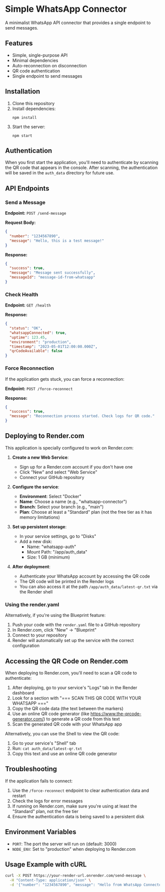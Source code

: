 # Simple WhatsApp Connector

A minimalist WhatsApp API connector that provides a single endpoint to send messages.

## Features

- Simple, single-purpose API
- Minimal dependencies
- Auto-reconnection on disconnection
- QR code authentication
- Single endpoint to send messages

## Installation

1. Clone this repository
2. Install dependencies:
   ```
   npm install
   ```
3. Start the server:
   ```
   npm start
   ```

## Authentication

When you first start the application, you'll need to authenticate by scanning the QR code that appears in the console. After scanning, the authentication will be saved in the `auth_data` directory for future use.

## API Endpoints

### Send a Message

**Endpoint:** `POST /send-message`

**Request Body:**
```json
{
  "number": "1234567890",
  "message": "Hello, this is a test message!"
}
```

**Response:**
```json
{
  "success": true,
  "message": "Message sent successfully",
  "messageId": "message-id-from-whatsapp"
}
```

### Check Health

**Endpoint:** `GET /health`

**Response:**
```json
{
  "status": "OK",
  "whatsappConnected": true,
  "uptime": 123.45,
  "environment": "production",
  "timestamp": "2023-05-01T12:00:00.000Z",
  "qrCodeAvailable": false
}
```

### Force Reconnection

If the application gets stuck, you can force a reconnection:

**Endpoint:** `POST /force-reconnect`

**Response:**
```json
{
  "success": true,
  "message": "Reconnection process started. Check logs for QR code."
}
```

## Deploying to Render.com

This application is specially configured to work on Render.com:

1. **Create a new Web Service**:
   - Sign up for a Render.com account if you don't have one
   - Click "New" and select "Web Service"
   - Connect your GitHub repository

2. **Configure the service**:
   - **Environment**: Select "Docker"
   - **Name**: Choose a name (e.g., "whatsapp-connector")
   - **Branch**: Select your branch (e.g., "main")
   - **Plan**: Choose at least a "Standard" plan (not the free tier as it has memory limitations)

3. **Set up persistent storage**:
   - In your service settings, go to "Disks" 
   - Add a new disk:
     - Name: "whatsapp-auth"
     - Mount Path: "/app/auth_data"
     - Size: 1 GB (minimum)

4. **After deployment**:
   - Authenticate your WhatsApp account by accessing the QR code
   - The QR code will be printed in the Render logs
   - You can also access it at the path `/app/auth_data/latest-qr.txt` via the Render shell

### Using the render.yaml

Alternatively, if you're using the Blueprint feature:

1. Push your code with the `render.yaml` file to a GitHub repository
2. In Render.com, click "New" → "Blueprint"
3. Connect to your repository
4. Render will automatically set up the service with the correct configuration

## Accessing the QR Code on Render.com

When deploying to Render.com, you'll need to scan a QR code to authenticate:

1. After deploying, go to your service's "Logs" tab in the Render dashboard
2. Look for a section with "=== SCAN THIS QR CODE WITH YOUR WHATSAPP ===" 
3. Copy the QR code data (the text between the markers)
4. Use an online QR code generator (like https://www.the-qrcode-generator.com/) to generate a QR code from this text
5. Scan the generated QR code with your WhatsApp app

Alternatively, you can use the Shell to view the QR code:
1. Go to your service's "Shell" tab
2. Run: `cat auth_data/latest-qr.txt`
3. Copy this text and use an online QR code generator

## Troubleshooting

If the application fails to connect:

1. Use the `/force-reconnect` endpoint to clear authentication data and restart
2. Check the logs for error messages
3. If running on Render.com, make sure you're using at least the "Standard" plan, not the free tier
4. Ensure the authentication data is being saved to a persistent disk

## Environment Variables

- `PORT`: The port the server will run on (default: 3000)
- `NODE_ENV`: Set to "production" when deploying to Render.com

## Usage Example with cURL

```bash
curl -X POST https://your-render-url.onrender.com/send-message \
  -H "Content-Type: application/json" \
  -d '{"number": "1234567890", "message": "Hello from WhatsApp Connector!"}'
``` 